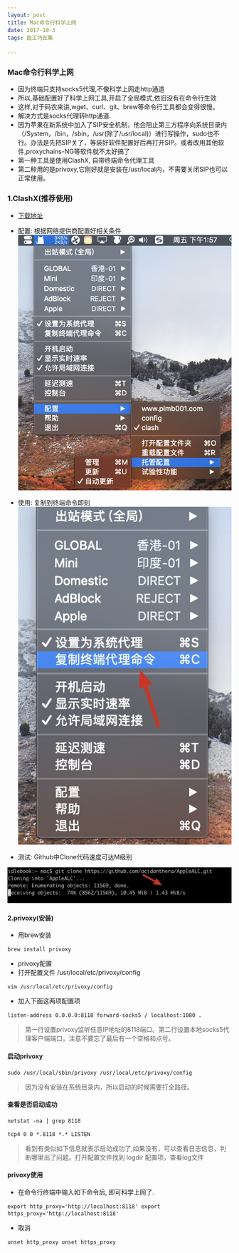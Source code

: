 ```yaml
---
layout: post
title: Mac命令行科学上网
date: 2017-10-3
tags: 能工巧匠集

---
```

### Mac命令行科学上网
- 因为终端只支持socks5代理,不像科学上网走http通道
- 所以,基础配置好了科学上网工具,开启了全局模式,依旧没有在命令行生效
- 这样,对于码农来讲,wget、curl、git、brew等命令行工具都会变得很慢。
- 解决方式是socks代理转http通道.
- 因为苹果在新系统中加入了SIP安全机制，他会阻止第三方程序向系统目录内（/System，/bin，/sbin，/usr(除了/usr/local)）进行写操作，sudo也不行。办法是先把SIP关了，等装好软件配置好后再打开SIP。或者改用其他软件,proxychains-NG等软件就不太好搞了
- 第一种工具是使用ClashX, 自带终端命令代理工具
- 第二种用的是privoxy,它刚好就是安装在/usr/local内，不需要关闭SIP也可以正常使用。

### 1.ClashX(推荐使用)
- [下载地址](https://github.com/yichengchen/clashX/releases)
- 配置: 根据网络提供商配置好相关条件
![twoBank1](/media/14973778801128/twoBank1.jpg)



- 使用: 复制到终端命令即刻
![twoBank3](/media/14973778801128/twoBank3.jpg)


- 测试: Github中Clone代码速度可达M级别

![twoBank4](/media/14973778801128/twoBank4.jpg)



#### 2.privoxy(安装)
- 用brew安装

```
brew install privoxy
```

- privoxy配置
- 打开配置文件 /usr/local/etc/privoxy/config

```
vim /usr/local/etc/privoxy/config
```
- 加入下面这两项配置项

```
listen-address 0.0.0.0:8118 forward-socks5 / localhost:1080 .
```
> 第一行设置privoxy监听任意IP地址的8118端口。第二行设置本地socks5代理客户端端口，注意不要忘了最后有一个空格和点号。

#### 启动privoxy    
```
sudo /usr/local/sbin/privoxy /usr/local/etc/privoxy/config
```
> 因为没有安装在系统目录内，所以启动的时候需要打全路径。

#### 查看是否启动成功
```
netstat -na | grep 8118
```
```
tcp4 0 0 *.8118 *.* LISTEN
```
> 看到有类似如下信息就表示启动成功了,如果没有，可以查看日志信息，判断哪里出了问题。打开配置文件找到 logdir 配置项，查看log文件

#### privoxy使用
- 在命令行终端中输入如下命令后, 即可科学上网了.

```
export http_proxy='http://localhost:8118' export https_proxy='http://localhost:8118'
```
- 取消

```
unset http_proxy unset https_proxy
```
    

